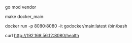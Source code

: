 go mod vendor

make docker_main

docker run -p 8080:8080 -it godocker/main:latest  /bin/bash

curl http://192.168.56.12:8080/health